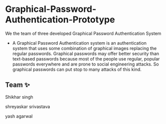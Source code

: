 
# Graphical-Password-Authentication-Prototype

We the team of three developed Graphical Password Authentication System 



- A Graphical Password Authentication system is an authentication system that uses some combination of graphical images replacing the regular passwords. Graphical passwords may offer better security than text-based passwords because most of the people use regular, popular passwords everywhere and are prone to social engineering attacks. So graphical passwords can put stop to many attacks of this kind.





## Team ✨

Shikhar singh

shreyaskar srivastava

yash agarwal
